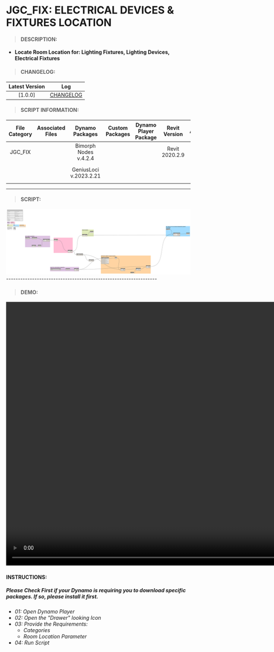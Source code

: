 # JGC_FIX: ELECTRICAL DEVICES & FIXTURES LOCATION

> #### DESCRIPTION: 
- **Locate Room Location for: Lighting Fixtures, Lighting Devices, Electrical Fixtures**

> #### CHANGELOG:

| Latest Version | Log |
| :-------: | :----: | 
|[1.0.0] | [CHANGELOG](/_scripts/_project/268_JGC/FIXTURES/changelog/JGC_FIX_ElectricalDevices%26Fixtures_Location.md) |

> #### SCRIPT INFORMATION: 

| File Category | Associated Files | Dynamo Packages | Custom Packages | Dynamo Player Package | Revit Version | Author | Reviewed By | File Name & Location | 
| :-------: | :----: | :---: | :---: | :---: | :---: | :---: | :---: | :--: |
| JGC_FIX |  | Bimorph Nodes v.4.2.4 |  |  | Revit 2020.2.9 | Bino Tuliao | | JGC_FIX_ElectricalDevices&Fixtures_Location |
|           |  | GeniusLoci v.2023.2.21 |                 |                    | | | | (https://bimcapcom.sharepoint.com/:f:/s/BCP-Main/EvneTY3yKO5Aq3Zfeo0PlOwBgZGZmNNra39sSEDOTkTXdg?e=oEIa1P) |

----------------------------------------------------------------
> #### SCRIPT: 
<img src="/_scripts/_project/268_JGC/FIXTURES/images/JGC_FIX_ElectricalDevices%26Fixtures_Location.png">
----------------------------------------------------------------

> #### DEMO: 

<video width="1280" height="720" controls>
 <source src="/_scripts/_project/268_JGC/FIXTURES/demo/JGC_FIX_ElectricalDevices&Fixtures_Location.mp4" type="video/mp4">
</video>

#### INSTRUCTIONS: 
##### Please Check First if your Dynamo is requiring you to download specific packages. If so, please install it first.

- *01: Open Dynamo Player*
- *02: Open the "Drawer" looking Icon*
- *03: Provide the Requirements:*
    - *Categories*
    - *Room Location Parameter*
- *04: Run Script*